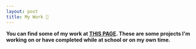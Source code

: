 ```yaml
---
layout: post
title: My Work 💼
---
```


__You can find some of my work at <a href="{{ site.baseurl }}/work">THIS PAGE</a>. These are some projects I'm working on or have completed while at school or on my own time.__

